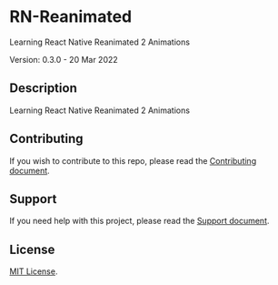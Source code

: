 # RN-Reanimated

Learning React Native Reanimated 2 Animations

Version: 0.3.0 - 20 Mar 2022

## Description

Learning React Native Reanimated 2 Animations

## Contributing

If you wish to contribute to this repo, please read the [Contributing document](.github/CONTRIBUTING.md).

## Support

If you need help with this project, please read the [Support document](.github/SUPPORT.md).

## License

[MIT License](LICENSE).

